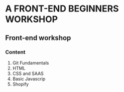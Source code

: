 # A FRONT-END BEGINNERS WORKSHOP
## Front-end workshop
### Content
1. Git Fundamentals
2. HTML
3. CSS and SAAS
4. Basic Javascrip
5. Shopify